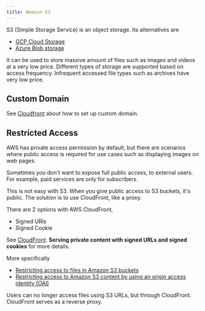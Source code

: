 ```yaml
---
title: Amazon S3
---
```


S3 (Simple Storage Service) is an object storage. Its alternatives are

- [GCP Cloud Storage](https://cloud.google.com/storage)
- [Azure Blob storage](https://azure.microsoft.com/en-ca/services/storage/blobs/)

It can be used to store massive amount of files such as images and videos at a very low price. Different types of storage are supported based on access frequency. Infrequent accessed file types such as archives have very low price.

## Custom Domain

See [Cloudfront](./CloudFront.md) about how to set up custom domain.

## Restricted Access

AWS has private access permission by default, but there are scenarios where public access is required for use cases such as displaying images on web pages.

Sometimes you don't want to expose full public access, to external users. For example, paid services are only for subscribers.

This is not easy with S3. When you give public access to S3 buckets, it's public. The solution is to use CloudFront, like a proxy.

There are 2 options with AWS CloudFront,

- Signed URls
- Signed Cookie

See [CloudFront](./CloudFront.md): **Serving private content with signed URLs and signed cookies** for more details.

More specifically

- [Restricting access to files in Amazon S3 buckets](https://docs.aws.amazon.com/AmazonCloudFront/latest/DeveloperGuide/private-content-overview.html#private-content-overview-s3)
- [Restricting access to Amazon S3 content by using an origin access identity (OAI)](https://docs.aws.amazon.com/AmazonCloudFront/latest/DeveloperGuide/private-content-restricting-access-to-s3.html)

Users can no longer access files using S3 URLs, but through CloudFront. CloudFront serves as a reverse proxy.
